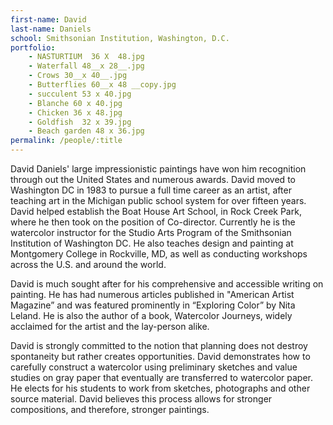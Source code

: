 ```yaml
---
first-name: David
last-name: Daniels
school: Smithsonian Institution, Washington, D.C.
portfolio:
    - NASTURTIUM  36 X  48.jpg
    - Waterfall 48__x 28__.jpg
    - Crows 30__x 40__.jpg
    - Butterflies 60__x 48 __copy.jpg
    - succulent 53 x 40.jpg
    - Blanche 60 x 40.jpg
    - Chicken 36 x 48.jpg
    - Goldfish  32 x 39.jpg
    - Beach garden 48 x 36.jpg
permalink: /people/:title
---
```


David Daniels' large impressionistic paintings have won him recognition through out the United States and numerous awards. David moved to Washington DC in 1983 to pursue a full time career as an artist, after teaching art in the Michigan public school system for over fifteen years. David helped establish the Boat House Art School, in Rock Creek Park, where he then took on the position of Co-director. Currently he is  the  watercolor instructor for the Studio Arts Program of the Smithsonian Institution of Washington DC.  He also teaches design and painting at Montgomery College in Rockville, MD, as well as conducting workshops across the U.S. and around the world.

David is much sought after for his comprehensive and accessible writing on painting. He has had numerous articles published in "American Artist Magazine” and was featured prominently in “Exploring Color” by Nita Leland. He is also the author of a book, Watercolor Journeys, widely acclaimed for the artist and the lay-person alike.

David is strongly committed to the notion that planning does not destroy spontaneity but rather creates opportunities. David demonstrates how to carefully construct a watercolor using preliminary sketches and value studies on gray paper that eventually are transferred to watercolor paper.   He elects for his students to work from sketches, photographs and other source material. David believes this process allows for stronger compositions, and therefore, stronger paintings.